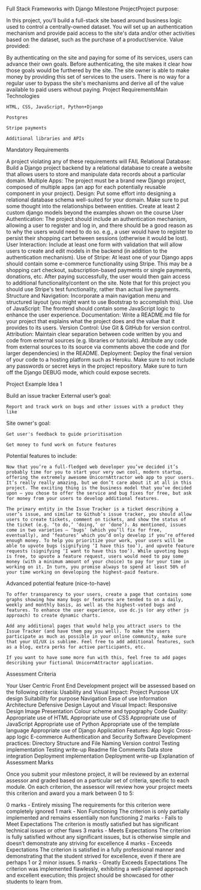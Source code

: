 Full Stack Frameworks with Django Milestone ProjectProject purpose:

In this project, you'll build a full-stack site based around business logic used to control a centrally-owned dataset. You will set up an authentication mechanism and provide paid access to the site's data and/or other activities based on the dataset, such as the purchase of a product/service.
Value provided:

By authenticating on the site and paying for some of its services, users can advance their own goals. Before authenticating, the site makes it clear how those goals would be furthered by the site.
The site owner is able to make money by providing this set of services to the users. There is no way for a regular user to bypass the site's mechanisms and derive all of the value available to paid users without paying.
Project RequirementsMain Technologies

    HTML, CSS, JavaScript, Python+Django

    Postgres

    Stripe payments

    Additional libraries and APIs
Mandatory Requirements

A project violating any of these requirements will FAIL
    Relational Database: Build a Django project backend by a relational database to create a website that allows users to store and manipulate data records about a particular domain.
    Multiple Apps: The project must be a brand new Django project, composed of multiple apps (an app for each potentially reusable component in your project).
    Design: Put some effort into designing a relational database schema well-suited for your domain. Make sure to put some thought into the relationships between entities. Create at least 2 custom django models beyond the examples shown on the course
    User Authentication: The project should include an authentication mechanism, allowing a user to register and log in, and there should be a good reason as to why the users would need to do so. e.g., a user would have to register to persist their shopping cart between sessions (otherwise it would be lost).
    User Interaction: Include at least one form with validation that will allow users to create and edit models in the backend (in addition to the authentication mechanism).
    Use of Stripe: At least one of your Django apps should contain some e-commerce functionality using Stripe. This may be a shopping cart checkout, subscription-based payments or single payments, donations, etc. After paying successfully, the user would then gain access to additional functionality/content on the site. Note that for this project you should use Stripe's test functionality, rather than actual live payments.
    Structure and Navigation: Incorporate a main navigation menu and structured layout (you might want to use Bootstrap to accomplish this).
    Use of JavaScript: The frontend should contain some JavaScript logic to enhance the user experience.
    Documentation: Write a README.md file for your project that explains what the project does and the value that it provides to its users.
    Version Control: Use Git & GitHub for version control.
    Attribution: Maintain clear separation between code written by you and code from external sources (e.g. libraries or tutorials). Attribute any code from external sources to its source via comments above the code and (for larger dependencies) in the README.
    Deployment: Deploy the final version of your code to a hosting platform such as Heroku.
    Make sure to not include any passwords or secret keys in the project repository. Make sure to turn off the Django DEBUG mode, which could expose secrets.

Project Example Idea 1

Build an issue tracker
External user’s goal:

    Report and track work on bugs and other issues with a product they like

Site owner's goal:

    Get user's feedback to guide prioritisation

    Get money to fund work on future features

Potential features to include:

    Now that you’re a full-fledged web developer you’ve decided it’s probably time for you to start your very own cool, modern startup, offering the extremely awesome UnicornAttractor web app to your users. It’s really really amazing, but we don’t care about it at all in this project. The exciting thing is the business model that you’ve decided upon – you chose to offer the service and bug fixes for free, but ask for money from your users to develop additional features.

    The primary entity in the Issue Tracker is a ticket describing a user’s issue, and similar to Github’s issue tracker, you should allow users to create tickets, comment on tickets, and show the status of the ticket (e.g. ‘to do,’ ‘doing,’ or ‘done’). As mentioned, issues come in two varieties – ‘bugs’ (which you’ll fix for free, eventually), and ‘features’ which you’d only develop if you’re offered enough money. To help you prioritize your work, your users will be able to upvote bugs (signifying ‘I have this too’), and upvote feature requests (signifying ‘I want to have this too’). While upvoting bugs is free, to upvote a feature request, users would need to pay some money (with a minimum amount of your choice) to pay for your time in working on it. In turn, you promise always to spend at least 50% of your time working on developing the highest-paid feature.

Advanced potential feature (nice-to-have)

    To offer transparency to your users, create a page that contains some graphs showing how many bugs or features are tended to on a daily, weekly and monthly basis, as well as the highest-voted bugs and features. To enhance the user experience, use dc.js (or any other js approach) to create dynamic charts.

    Add any additional pages that would help you attract users to the Issue Tracker (and have them pay you well). To make the users participate as much as possible in your online community, make sure that your UI/UX is sublime. Feel free to add additional features, such as a blog, extra perks for active participants, etc.

    If you want to have some more fun with this, feel free to add pages describing your fictional UnicornAttractor application.



Assessment Criteria

Your User Centric Front End Development project will be assessed based on the following criteria:
    Usability and Visual Impact:
        Project Purpose
        UX design
        Suitability for purpose
        Navigation
        Ease of use
        Information Architecture
        Defensive Design
    Layout and Visual Impact:
        Responsive Design
        Image Presentation
        Colour scheme and typography
    Code Quality:
        Appropriate use of HTML
        Appropriate use of CSS
        Appropriate use of JavaScript
        Appropriate use of Python
        Appropriate use of the template language
        Appropriate use of Django
    Application Features:
        App logic
        Cross-app logic
        E-commerce
        Authentication and Security
    Software Development practices:
        Directory Structure and File Naming
        Version control
        Testing implementation
        Testing write-up
        Readme file
        Comments
        Data store integration
        Deployment implementation
        Deployment write-up
Explanation of Assessment Marks

Once you submit your milestone project, it will be reviewed by an external assessor and graded based on a particular set of criteria, specific to each module. On each criterion, the assessor will review how your project meets this criterion and award you a mark between 0 to 5:

0 marks - Entirely missing
    The requirements for this criterion were completely ignored
1 mark - Non Functioning
    The criterion is only partially implemented and remains essentially non functioning
2 marks - Fails to Meet Expectations
    The criterion is mostly satisfied but has significant technical issues or other flaws
3 marks - Meets Expectations
    The criterion is fully satisfied without any significant issues, but is otherwise simple and doesn’t demonstrate any striving for excellence
4 marks - Exceeds Expectations
    The criterion is satisfied in a fully professional manner and demonstrating that the student strived for excellence, even if there are perhaps 1 or 2 minor issues.
5 marks - Greatly Exceeds Expectations
    The criterion was implemented flawlessly, exhibiting a well-planned approach and excellent execution; this project should be showcased for other students to learn from.

